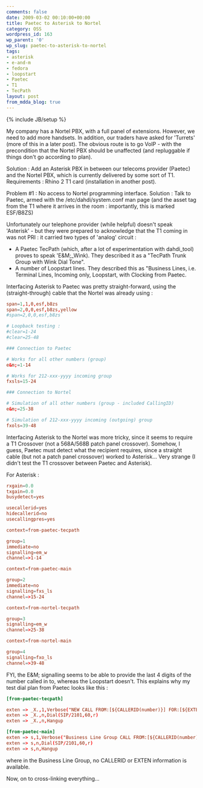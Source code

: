 ```yaml
---
comments: false
date: 2009-03-02 00:10:00+00:00
title: Paetec to Asterisk to Nortel
category: OSS
wordpress_id: 163
wp_parent: '0'
wp_slug: paetec-to-asterisk-to-nortel
tags:
- asterisk
- e-and-m
- fedora
- loopstart
- Paetec
- T1
- TecPath
layout: post
from_mdda_blog: true
---
```

{% include JB/setup %}


My company has a Nortel PBX, with a full panel of extensions.  However, we need to add more handsets.  In addition, our traders have asked for 'Turrets' (more of this in a later post).  The obvious route is to go VoIP - with the precondition that the Nortel PBX should be unaffected (and repluggable if things don't go according to plan).

Solution : Add an Asterisk PBX in between our telecoms provider (Paetec) and the Nortel PBX, which is currently delivered by some sort of T1.  Requirements : Rhino 2 T1 card (installation in another post).

Problem #1 : No access to Nortel programming interface.
Solution : Talk to Paetec, armed with the /etc/dahdi/system.conf man page (and the asset tag from the T1 where it arrives in the room : importantly, this is marked ESF/B8ZS)

Unfortunately our telephone provider (while helpful) doesn't speak 'Asterisk' - but they were prepared to acknowledge that the T1 coming in was not PRI : it carried two types of 'analog' circuit :

* A Paetec TecPath (which, after a lot of experimentation with dahdi_tool) proves to speak 'E&M;_Wink).  They described it as a "TecPath Trunk Group with Wink Dial Tone".
* A number of Loopstart lines.  They described this as "Business Lines, i.e. Terminal Lines, Incoming only, Loopstart, with Clocking from Paetec.

Interfacing Asterisk to Paetec was pretty straight-forward, using the (straight-through) cable that the Nortel was already using :


```bash:/etc/dahdi/system.conf
span=1,1,0,esf,b8zs
span=2,0,0,esf,b8zs,yellow
#span=2,0,0,esf,b8zs`

# Loopback testing :
#clear=1-24
#clear=25-48

### Connection to Paetec

# Works for all other numbers (group)
e&m;=1-14

# Works for 212-xxx-yyyy incoming group
fxsls=15-24

### Connection to Nortel

# Simulation of all other numbers (group - included CallingID)
e&m;=25-38

# Simulation of 212-xxx-yyyy incoming (outgoing) group
fxols=39-48
```

Interfacing Asterisk to the Nortel was more tricky, since it seems to require a T1 Crossover (not a 568A/568B patch panel crossover).  Somehow, I guess, Paetec must detect what the recipient requires, since a straight cable (but not a patch panel crossover) worked to Asterisk...  Very strange (I didn't test the T1 crossover between Paetec and Asterisk).

For Asterisk :

```bash:/etc/asterisk/chan_dahdi.conf
rxgain=0.0
txgain=0.0
busydetect=yes

usecallerid=yes
hidecallerid=no
usecallingpres=yes

context=from-paetec-tecpath

group=1
immediate=no
signalling=em_w
channel=>1-14

context=from-paetec-main

group=2
immediate=no
signalling=fxs_ls
channel=>15-24

context=from-nortel-tecpath

group=3
signalling=em_w
channel=>25-38

context=from-nortel-main

group=4
signalling=fxo_ls
channel=>39-48
```

FYI, the E&amp;M; signalling seems to be able to provide the last 4 digits of the number called in to, whereas the Loopstart doesn't.  This explains why my test dial plan from Paetec looks like this  :


```bash:/etc/asterisk/extensions.conf
[from-paetec-tecpath]

exten => _X.,1,Verbose("NEW CALL FROM:[${CALLERID(number)}] FOR:[${EXTEN}]")
exten => _X.,n,Dial(SIP/2101,60,r)
exten => _X.,n,Hangup

[from-paetec-main]
exten => s,1,Verbose("Business Line Group CALL FROM:[${CALLERID(number)}] FOR:[${EXTEN}]")
exten => s,n,Dial(SIP/2101,60,r)
exten => s,n,Hangup
```

where in the Business Line Group, no CALLERID or EXTEN information is available.

Now, on to cross-linking everything...

